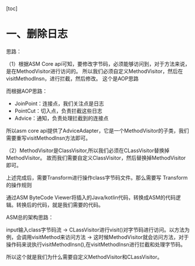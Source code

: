 [toc]

# 一、删除日志

思路：

（1）根据ASM Core api可知，要修改字节码，必须能够访问到，对于方法来说，是在MethodVisitor进行访问的。
所以我们必须自定义MethodVisitor，然后在visitMethodInsn，进行拦截，然后修改。
这个是AOP思路

而根据AOP思路：
- JoinPoint：连接点，我们关注点是日志
- PointCut：切入点，负责拦截这些日志
- Advice：通知，负责处理拦截到的连接点

所以asm core api提供了AdviceAdapter，它是一个MethodVisitor的子类，我们需要重写visitMethodInsn方法即可。

（2）MethodVisitor是ClassVisitor,所以我们必须在CLassVisitor替换掉MethodVisitor。
故而我们需要自定义ClassVisitor，然后替换掉MethodVisitor即可。


上述完成后，需要Transform进行操作class字节码文件。那么需要写
Transform的操作规则

通过ASM ByteCode Viewer将插入的Java/kotlin代码，转换成ASM的代码逻辑。转换后的代码，就是我们需要的代码。




ASM总的架构思路：

input输入class字节码流 -> CLassVisitor进行visit()对字节码进行访问。以方法为例，会调用visitMethod来访问方法 
-> 这时候MethodVisitor就会访问方法，对于操作码来说执行visitMethodInsn(),在visitMethodInsn进行拦截和处理字节码。

所以这个就是我们为什么需要自定义MethodVisitor和CLassVisitor。

                          